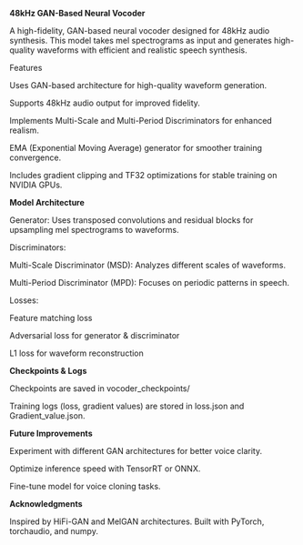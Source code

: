 **48kHz GAN-Based Neural Vocoder**

A high-fidelity, GAN-based neural vocoder designed for 48kHz audio synthesis. This model takes mel spectrograms as input and generates high-quality waveforms with efficient and realistic speech synthesis.

Features

Uses GAN-based architecture for high-quality waveform generation.

Supports 48kHz audio output for improved fidelity.

Implements Multi-Scale and Multi-Period Discriminators for enhanced realism.

EMA (Exponential Moving Average) generator for smoother training convergence.

Includes gradient clipping and TF32 optimizations for stable training on NVIDIA GPUs.



**Model Architecture**

Generator: Uses transposed convolutions and residual blocks for upsampling mel spectrograms to waveforms.

Discriminators:

Multi-Scale Discriminator (MSD): Analyzes different scales of waveforms.

Multi-Period Discriminator (MPD): Focuses on periodic patterns in speech.

Losses:

Feature matching loss

Adversarial loss for generator & discriminator

L1 loss for waveform reconstruction



**Checkpoints & Logs**

Checkpoints are saved in vocoder_checkpoints/

Training logs (loss, gradient values) are stored in loss.json and Gradient_value.json.



**Future Improvements**

Experiment with different GAN architectures for better voice clarity.

Optimize inference speed with TensorRT or ONNX.

Fine-tune model for voice cloning tasks.




**Acknowledgments**

Inspired by HiFi-GAN and MelGAN architectures. Built with PyTorch, torchaudio, and numpy.
